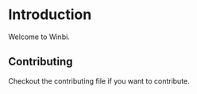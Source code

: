 # Introduction

Welcome to Winbi.

## Contributing

Checkout the contributing file if you want to contribute.
